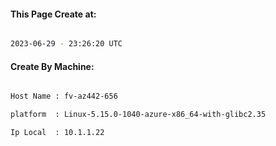 
   
#### This Page Create at:

```bash

2023-06-29 - 23:26:20 UTC

```

#### Create By Machine:

```bash

Host Name : fv-az442-656

platform  : Linux-5.15.0-1040-azure-x86_64-with-glibc2.35

Ip Local  : 10.1.1.22

```

